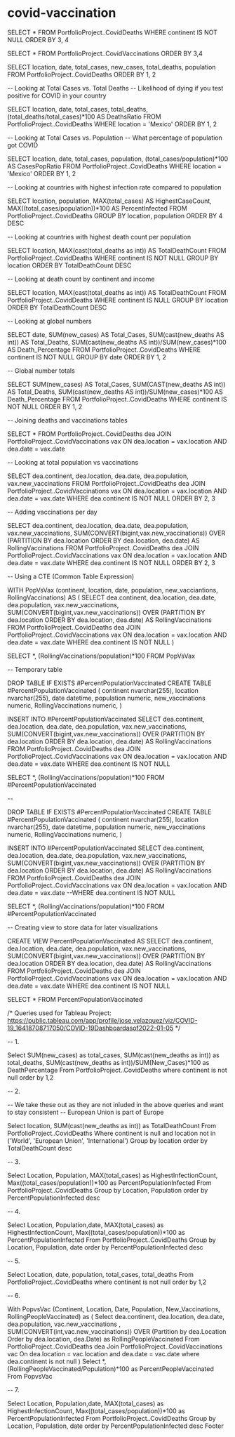 # covid-vaccination
SELECT *
FROM PortfolioProject..CovidDeaths
WHERE continent IS NOT NULL
ORDER BY 3, 4

SELECT *
FROM PortfolioProject..CovidVaccinations
ORDER BY 3,4

SELECT location, date, total_cases, new_cases, total_deaths, population
FROM PortfolioProject..CovidDeaths
ORDER BY 1, 2

-- Looking at Total Cases vs. Total Deaths
-- Likelihood of dying if you test positive for COVID in your country

SELECT location, date, total_cases, total_deaths, (total_deaths/total_cases)*100 AS DeathsRatio
FROM PortfolioProject..CovidDeaths
WHERE location = 'Mexico'
ORDER BY 1, 2

-- Looking at Total Cases vs. Population
-- What percentage of population got COVID

SELECT location, date, total_cases, population, (total_cases/population)*100 AS CasesPopRatio
FROM PortfolioProject..CovidDeaths
WHERE location = 'Mexico'
ORDER BY 1, 2

-- Looking at countries with highest infection rate compared to population

SELECT location, population, MAX(total_cases) AS HighestCaseCount, MAX((total_cases/population))*100 AS PercentInfected
FROM PortfolioProject..CovidDeaths
GROUP BY location, population
ORDER BY 4 DESC

-- Looking at countries with highest death count per population

SELECT location, MAX(cast(total_deaths as int)) AS TotalDeathCount
FROM PortfolioProject..CovidDeaths
WHERE continent IS NOT NULL
GROUP BY location
ORDER BY TotalDeathCount DESC

-- Looking at death count by continent and income

SELECT location, MAX(cast(total_deaths as int)) AS TotalDeathCount
FROM PortfolioProject..CovidDeaths
WHERE continent IS NULL
GROUP BY location
ORDER BY TotalDeathCount DESC

-- Looking at global numbers

SELECT date, SUM(new_cases) AS Total_Cases, SUM(cast(new_deaths AS int)) AS Total_Deaths, SUM(cast(new_deaths AS int))/SUM(new_cases)*100 AS Death_Percentage
FROM PortfolioProject..CovidDeaths
WHERE continent IS NOT NULL
GROUP BY date
ORDER BY 1, 2

-- Global number totals

SELECT SUM(new_cases) AS Total_Cases, SUM(CAST(new_deaths AS int)) AS Total_Deaths, SUM(cast(new_deaths AS int))/SUM(new_cases)*100 AS Death_Percentage
FROM PortfolioProject..CovidDeaths
WHERE continent IS NOT NULL
ORDER BY 1, 2

-- Joining deaths and vaccinations tables

SELECT *
FROM PortfolioProject..CovidDeaths dea
JOIN PortfolioProject..CovidVaccinations vax
	ON dea.location = vax.location
	AND dea.date = vax.date

-- Looking at total population vs vaccinations

SELECT dea.continent, dea.location, dea.date, dea.population, vax.new_vaccinations
FROM PortfolioProject..CovidDeaths dea
JOIN PortfolioProject..CovidVaccinations vax
	ON dea.location = vax.location
	AND dea.date = vax.date
WHERE dea.continent IS NOT NULL
ORDER BY 2, 3

-- Adding vaccinations per day

SELECT dea.continent, dea.location, dea.date, dea.population, vax.new_vaccinations, SUM(CONVERT(bigint,vax.new_vaccinations)) 
OVER (PARTITION BY dea.location ORDER BY dea.location, dea.date) AS RollingVaccinations
FROM PortfolioProject..CovidDeaths dea
JOIN PortfolioProject..CovidVaccinations vax
	ON dea.location = vax.location
	AND dea.date = vax.date
WHERE dea.continent IS NOT NULL
ORDER BY 2, 3

-- Using a CTE (Common Table Expression)

WITH PopVsVax (continent, location, date, population, new_vacciantions, RollingVaccinations)
AS 
(
SELECT dea.continent, dea.location, dea.date, dea.population, vax.new_vaccinations, SUM(CONVERT(bigint,vax.new_vaccinations)) 
OVER (PARTITION BY dea.location ORDER BY dea.location, dea.date) AS RollingVaccinations
FROM PortfolioProject..CovidDeaths dea
JOIN PortfolioProject..CovidVaccinations vax
	ON dea.location = vax.location
	AND dea.date = vax.date
WHERE dea.continent IS NOT NULL
)

SELECT *, (RollingVaccinations/population)*100
FROM PopVsVax

-- Temporary table

DROP TABLE IF EXISTS #PercentPopulationVaccinated
CREATE TABLE #PercentPopulationVaccinated
(
continent nvarchar(255),
location nvarchar(255),
date datetime,
population numeric,
new_vaccinations numeric,
RollingVaccinations numeric,
)

INSERT INTO #PercentPopulationVaccinated
SELECT dea.continent, dea.location, dea.date, dea.population, vax.new_vaccinations, SUM(CONVERT(bigint,vax.new_vaccinations)) 
OVER (PARTITION BY dea.location ORDER BY dea.location, dea.date) AS RollingVaccinations
FROM PortfolioProject..CovidDeaths dea
JOIN PortfolioProject..CovidVaccinations vax
	ON dea.location = vax.location
	AND dea.date = vax.date
WHERE dea.continent IS NOT NULL

SELECT *, (RollingVaccinations/population)*100
FROM #PercentPopulationVaccinated

--

DROP TABLE IF EXISTS #PercentPopulationVaccinated
CREATE TABLE #PercentPopulationVaccinated
(
continent nvarchar(255),
location nvarchar(255),
date datetime,
population numeric,
new_vaccinations numeric,
RollingVaccinations numeric,
)

INSERT INTO #PercentPopulationVaccinated
SELECT dea.continent, dea.location, dea.date, dea.population, vax.new_vaccinations, SUM(CONVERT(bigint,vax.new_vaccinations)) 
OVER (PARTITION BY dea.location ORDER BY dea.location, dea.date) AS RollingVaccinations
FROM PortfolioProject..CovidDeaths dea
JOIN PortfolioProject..CovidVaccinations vax
	ON dea.location = vax.location
	AND dea.date = vax.date
--WHERE dea.continent IS NOT NULL

SELECT *, (RollingVaccinations/population)*100
FROM #PercentPopulationVaccinated

-- Creating view to store data for later visualizations

CREATE VIEW PercentPopulationVaccinated AS
SELECT dea.continent, dea.location, dea.date, dea.population, vax.new_vaccinations, SUM(CONVERT(bigint,vax.new_vaccinations)) 
OVER (PARTITION BY dea.location ORDER BY dea.location, dea.date) AS RollingVaccinations
FROM PortfolioProject..CovidDeaths dea
JOIN PortfolioProject..CovidVaccinations vax
	ON dea.location = vax.location
	AND dea.date = vax.date
WHERE dea.continent IS NOT NULL

SELECT *
FROM PercentPopulationVaccinated


/*
Queries used for Tableau Project:
https://public.tableau.com/app/profile/jose.velazquez/viz/COVID-19_16418708717050/COVID-19Dashboardasof2022-01-05
*/


-- 1. 

Select SUM(new_cases) as total_cases, SUM(cast(new_deaths as int)) as total_deaths, SUM(cast(new_deaths as int))/SUM(New_Cases)*100 as DeathPercentage
From PortfolioProject..CovidDeaths
where continent is not null 
order by 1,2

-- 2. 

-- We take these out as they are not inluded in the above queries and want to stay consistent
-- European Union is part of Europe

Select location, SUM(cast(new_deaths as int)) as TotalDeathCount
From PortfolioProject..CovidDeaths
Where continent is null 
and location not in ('World', 'European Union', 'International')
Group by location
order by TotalDeathCount desc

-- 3.

Select Location, Population, MAX(total_cases) as HighestInfectionCount,  Max((total_cases/population))*100 as PercentPopulationInfected
From PortfolioProject..CovidDeaths
Group by Location, Population
order by PercentPopulationInfected desc

-- 4.

Select Location, Population,date, MAX(total_cases) as HighestInfectionCount,  Max((total_cases/population))*100 as PercentPopulationInfected
From PortfolioProject..CovidDeaths
Group by Location, Population, date
order by PercentPopulationInfected desc

-- 5.

Select Location, date, population, total_cases, total_deaths
From PortfolioProject..CovidDeaths
where continent is not null 
order by 1,2

-- 6. 

With PopvsVac (Continent, Location, Date, Population, New_Vaccinations, RollingPeopleVaccinated)
as
(
Select dea.continent, dea.location, dea.date, dea.population, vac.new_vaccinations
, SUM(CONVERT(int,vac.new_vaccinations)) OVER (Partition by dea.Location Order by dea.location, dea.Date) as RollingPeopleVaccinated
From PortfolioProject..CovidDeaths dea
Join PortfolioProject..CovidVaccinations vac
	On dea.location = vac.location
	and dea.date = vac.date
where dea.continent is not null 
)
Select *, (RollingPeopleVaccinated/Population)*100 as PercentPeopleVaccinated
From PopvsVac

-- 7. 

Select Location, Population,date, MAX(total_cases) as HighestInfectionCount,  Max((total_cases/population))*100 as PercentPopulationInfected
From PortfolioProject..CovidDeaths
Group by Location, Population, date
order by PercentPopulationInfected desc
Footer
